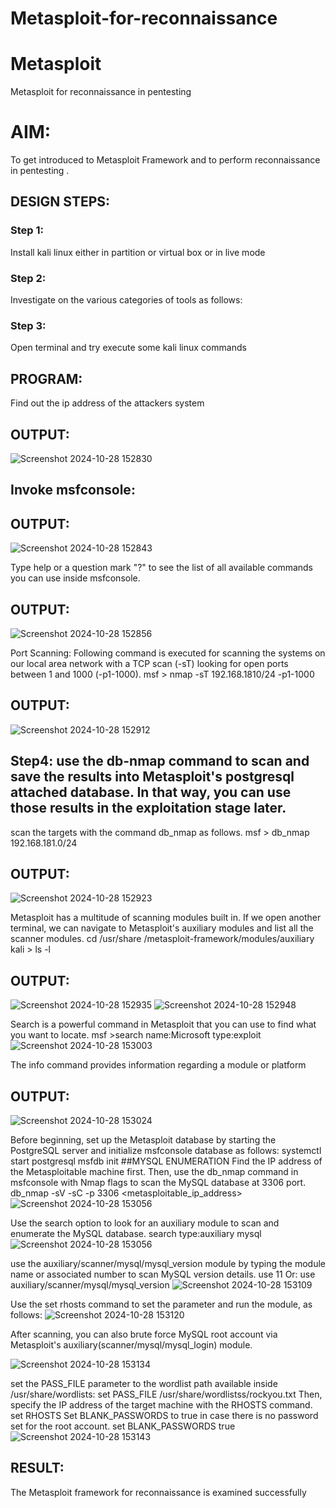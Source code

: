 # Metasploit-for-reconnaissance
# Metasploit
Metasploit for reconnaissance in pentesting

# AIM:

To get introduced to Metasploit Framework and to  perform reconnaissance  in pentesting .

## DESIGN STEPS:

### Step 1:

Install kali linux either in partition or virtual box or in live mode

### Step 2:

Investigate on the various categories of tools as follows:

### Step 3:

Open terminal and try execute some kali linux commands

## PROGRAM:
Find out the ip address of the attackers system
## OUTPUT:
![Screenshot 2024-10-28 152830](https://github.com/user-attachments/assets/3bc66ad1-ae10-4723-aedc-0dc50ca04f2c)


## Invoke msfconsole:
## OUTPUT:
![Screenshot 2024-10-28 152843](https://github.com/user-attachments/assets/2fa154d9-b8c8-4c9c-940a-75a71ab72a13)




Type help or a question mark "?" to see the list of all available commands you can use inside msfconsole.
## OUTPUT:

![Screenshot 2024-10-28 152856](https://github.com/user-attachments/assets/aa97e3a1-67be-479b-ab91-2cebbfbf5eee)

Port Scanning: Following command is executed for scanning the systems on our local area network with a TCP scan (-sT) looking for open ports between 1 and 1000 (-p1-1000). msf > nmap -sT 192.168.1810/24 -p1-1000

## OUTPUT:
![Screenshot 2024-10-28 152912](https://github.com/user-attachments/assets/2ac33693-004d-4dfb-bf3f-792a26be31e4)



 ## Step4: use the db-nmap command to scan and save the results into Metasploit's postgresql attached database. In that way, you can use those results in the exploitation stage later.

scan the targets with the command db_nmap as follows. msf > db_nmap 192.168.181.0/24

## OUTPUT:
![Screenshot 2024-10-28 152923](https://github.com/user-attachments/assets/f6b3d30f-1cbd-4d08-b743-4fcc9b3dd028)



Metasploit has a multitude of scanning modules built in. If we open another terminal, we can navigate to Metasploit's auxiliary modules and list all the scanner modules. cd /usr/share /metasploit-framework/modules/auxiliary kali > ls -l

## OUTPUT:
![Screenshot 2024-10-28 152935](https://github.com/user-attachments/assets/f8c67a14-66e1-4dbb-a937-bc8160c3f86d)
![Screenshot 2024-10-28 152948](https://github.com/user-attachments/assets/89f2ccf8-3587-4334-98b1-3e45b63784e5)


Search is a powerful command in Metasploit that you can use to find what you want to locate. msf >search name:Microsoft type:exploit
![Screenshot 2024-10-28 153003](https://github.com/user-attachments/assets/f37d6893-bc0b-4ea3-a332-909e02175f83)


The info command provides information regarding a module or platform
## OUTPUT:
![Screenshot 2024-10-28 153024](https://github.com/user-attachments/assets/7c52a292-2aec-4231-9a7c-7288f965aaf9)



Before beginning, set up the Metasploit database by starting the PostgreSQL server and initialize msfconsole database as follows: systemctl start postgresql msfdb init ##MYSQL ENUMERATION Find the IP address of the Metasploitable machine first. Then, use the db_nmap command in msfconsole with Nmap flags to scan the MySQL database at 3306 port. db_nmap -sV -sC -p 3306 <metasploitable_ip_address>
![Screenshot 2024-10-28 153056](https://github.com/user-attachments/assets/1d8ee1ee-9bad-4d48-b442-9b73a1b8bc32)


Use the search option to look for an auxiliary module to scan and enumerate the MySQL database. search type:auxiliary mysql
![Screenshot 2024-10-28 153056](https://github.com/user-attachments/assets/b69076d6-dca1-4a0f-b145-0624017c16fc)

use the auxiliary/scanner/mysql/mysql_version module by typing the module name or associated number to scan MySQL version details. use 11 Or: use auxiliary/scanner/mysql/mysql_version
![Screenshot 2024-10-28 153109](https://github.com/user-attachments/assets/86125899-9645-476d-acd3-2db4d85636ec)

Use the set rhosts command to set the parameter and run the module, as follows:
![Screenshot 2024-10-28 153120](https://github.com/user-attachments/assets/feb21055-1125-4cc2-9f65-4212c5c99ee0)


After scanning, you can also brute force MySQL root account via Metasploit's auxiliary(scanner/mysql/mysql_login) module.

![Screenshot 2024-10-28 153134](https://github.com/user-attachments/assets/bec68da7-b7a2-4ebc-a134-a3aed84a9b70)

set the PASS_FILE parameter to the wordlist path available inside /usr/share/wordlists: set PASS_FILE /usr/share/wordlistss/rockyou.txt Then, specify the IP address of the target machine with the RHOSTS command. set RHOSTS Set BLANK_PASSWORDS to true in case there is no password set for the root account. set BLANK_PASSWORDS true
![Screenshot 2024-10-28 153143](https://github.com/user-attachments/assets/d106a862-43e1-4496-87b4-5955140cd391)



## RESULT:
The Metasploit framework for reconnaissance is  examined successfully
